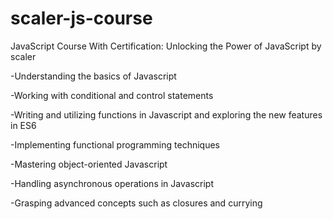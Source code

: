# scaler-js-course

JavaScript Course With Certification: Unlocking the Power of JavaScript by scaler


-Understanding the basics of Javascript

-Working with conditional and control statements

-Writing and utilizing functions in Javascript and exploring the new features in ES6

-Implementing functional programming techniques

-Mastering object-oriented Javascript

-Handling asynchronous operations in Javascript

-Grasping advanced concepts such as closures and currying

